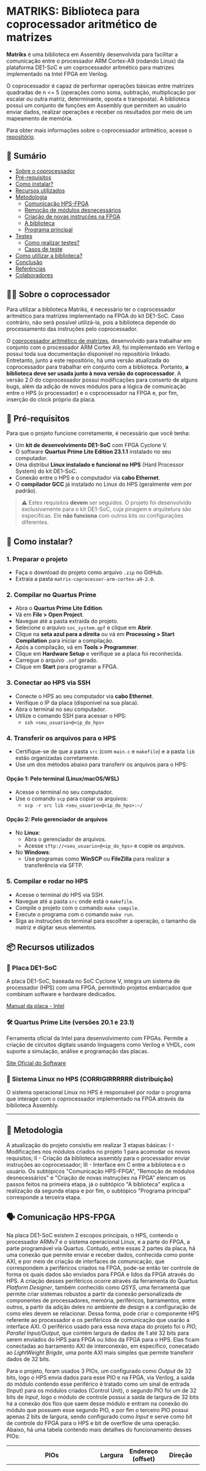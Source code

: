 # MATRIKS: Biblioteca para coprocessador aritmético de matrizes

**Matriks** é uma biblioteca em Assembly desenvolvida para facilitar a comunicação entre o processador ARM Cortex-A9 (rodando Linux) da plataforma DE1-SoC e um coprocessador aritmético para matrizes implementado na Intel FPGA em Verilog.

O coprocessador é capaz de performar operações básicas entre matrizes quadradas de n <= 5 (operações como soma, subtração, multiplicação por escalar ou outra matriz, determinante, oposta e transposta). A biblioteca possui um conjunto de funções em Assembly que permitem ao usuário enviar dados, realizar operações e receber os resultados por meio de um mapeamento de memória.

Para obter mais informações sobre o coprocessador aritmético, acesse o [repositório](https://github.com/riancmd/matrix-coprocessor-arm-cortex-a9).

## 🚀 Sumário

* [Sobre o coprocessador](#-sobre-o-coprocessador)
* [Pré-requisitos](#-pré-requisitos)
* [Como instalar?](#-como-instalar)
* [Recursos utilizados](#-recursos-utilizados)
* [Metodologia](#-metodologia)
  * [Comunicação HPS-FPGA](#-comunicação-HPS-FPGA)
  * [Remoção de módulos desnecessários](#-Remoção-de-módulos-desnecessários)
  * [Criação de novas instruções na FPGA](#-as-novas-instruções)
  * [A biblioteca](#-a-biblioteca)
  * [Programa principal](#-programa-principal)
* [Testes](#testes)
  * [Como realizar testes?](#como-realizar-testes)
  * [Casos de teste](#casos-de-teste)
* [Como utilizar a biblioteca?](#como-utilizar-o-coprocessador)
* [Conclusão](#conclusão)
* [Referências](#-referências)
* [Colaboradores](#-colaboradores)

## 👨‍💻 Sobre o coprocessador
Para utilizar a biblioteca Matriks, é necessário ter o coprocessador aritmético para matrizes implementado na FPGA do kit DE1-SoC. Caso contrário, não será possível utilizá-la, pois a biblioteca depende do processamento das instruções pelo coprocessador.

O [coprocessador aritmético de matrizes](https://github.com/riancmd/matrix-coprocessor-arm-cortex-a9), desenvolvido para trabalhar em conjunto com o processador ARM Cortex A9, foi implementado em Verilog e possui toda sua documentação disponível no repositório linkado. Entretanto, junto a este repositório, há uma versão atualizada do coprocessador para trabalhar em conjunto com a biblioteca. Portanto, **a biblioteca deve ser usada junto à nova versão do coprocessador**. A versão 2.0 do coprocessador possui modificações para conserto de alguns bugs, além da adição de novos módulos para a lógica de comunicação entre o HPS (o processador) e o coprocessador na FPGA e, por fim, inserção do clock próprio da placa.

## 📄 Pré-requisitos
Para que o projeto funcione corretamente, é necessário que você tenha:

- Um **kit de desenvolvimento DE1-SoC** com FPGA Cyclone V.
- O software **Quartus Prime Lite Edition 23.1.1** instalado no seu computador.
- Uma distribui **Linux instalado e funcional no HPS** (Hard Processor System) do kit DE1-SoC.
- Conexão entre o HPS e o computador via **cabo Ethernet**.
- O **compilador GCC** já instalado no Linux do HPS (geralmente vem por padrão).

> ⚠️ Estes requisitos **devem** ser seguidos. O projeto foi desenvolvido exclusivamente para o kit DE1-SoC, cuja pinagem e arquitetura são específicas. Ele **não funciona** com outros kits ou configurações diferentes.


## 🔧 Como instalar?
### 1. Preparar o projeto

- Faça o download do projeto como arquivo `.zip` no GitHub.
- Extraia a pasta `matrix-coprocessor-arm-cortex-a9-2.0`.

### 2. Compilar no Quartus Prime

- Abra o **Quartus Prime Lite Edition**.
- Vá em **File > Open Project**.
- Navegue até a pasta extraída do projeto.
- Selecione o arquivo `soc_system.qpf` e clique em **Abrir**.
- Clique na **seta azul para a direita** ou vá em **Processing > Start Compilation** para iniciar a compilação.
- Após a compilação, vá em **Tools > Programmer**.
- Clique em **Hardware Setup** e verifique se a placa foi reconhecida.
- Carregue o arquivo `.sof` gerado.
- Clique em **Start** para programar a FPGA.

### 3. Conectar ao HPS via SSH

- Conecte o HPS ao seu computador via **cabo Ethernet**.
- Verifique o IP da placa (disponível na sua placa).
- Abra o terminal no seu computador.
- Utilize o comando SSH para acessar o HPS:
  - `ssh <seu_usuario>@<ip_do_hps>`

### 4. Transferir os arquivos para o HPS

- Certifique-se de que a pasta `src` (com `main.c` e `makefile`) e a pasta `lib` estão organizadas corretamente.
- Use um dos métodos abaixo para transferir os arquivos para o HPS:

#### Opção 1: Pelo terminal (Linux/macOS/WSL)

- Acesse o terminal no seu computador.
- Use o comando `scp` para copiar os arquivos:
  - `scp -r src lib <seu_usuario>@<ip_do_hps>:~/`

#### Opção 2: Pelo gerenciador de arquivos

- No **Linux**:
  - Abra o gerenciador de arquivos.
  - Acesse `sftp://<seu_usuario>@<ip_do_hps>` e copie os arquivos.
- No **Windows**:
  - Use programas como **WinSCP** ou **FileZilla** para realizar a transferência via SFTP.

### 5. Compilar e rodar no HPS

- Acesse o terminal do HPS via SSH.
- Navegue até a pasta `src` onde está o `makefile`.
- Compile o projeto com o comando `make compile`.
- Execute o programa com o comando `make run`.
- Siga as instruções do terminal para escolher a operação, o tamanho da matriz e digitar seus elementos.


## 📦 Recursos utilizados
### 🧩 Placa DE1-SoC

A placa DE1-SoC, baseada no SoC Cyclone V, integra um sistema de processador (HPS) com uma FPGA, permitindo projetos embarcados que combinam software e hardware dedicados.

[Manual da placa - Intel](https://www.intel.com/content/www/us/en/developer/articles/technical/fpga-academic-boards.html)

### 🛠️ Quartus Prime Lite (versões 20.1 e 23.1)

Ferramenta oficial da Intel para desenvolvimento com FPGAs. Permite a criação de circuitos digitais usando linguagens como Verilog e VHDL, com suporte a simulação, análise e programação das placas.

[Site Oficial do Software](https://www.intel.com.br/content/www/br/pt/products/details/fpga/development-tools/quartus-prime.html)

### 🐧 Sistema Linux no HPS (CORRIGIRRRRRR distribuição)

O sistema operacional Linux no HPS é responsável por rodar o programa que interage com o coprocessador implementado na FPGA através da biblioteca Assembly.

---

## 🔨 Metodologia
A atualização do projeto consistiu em realizar 3 etapas básicas: I - Modificações nos módulos criados no projeto 1 para acomodar os novos requisitos; II - Criação da biblioteca assembly para o processador enviar instruções ao coprocessador; III - Interface em C entre a biblioteca e o usuário.
Os subtópicos "Comunicação HPS-FPGA", "Remoção de módulos desnecessários" e "Criação de novas instruções na FPGA" elencam os passos feitos na primeira etapa, já o subtópico "A biblioteca" explica a realização da segunda etapa e por fim, o subtópico "Programa principal" corresponde a terceira etapa.

## 🗣 Comunicação HPS-FPGA
Na placa DE1-SoC existem 2 escopos principais, o HPS, contendo o processador ARMv7 e o sistema operacional Linux, e a parte do FPGA, a parte programável via Quartus. Contudo, entre essas 2 partes da placa, há uma conexão que permite enviar e receber dados, conhecida como ponte AXI, e por meio de criação de interfaces de comunicação, que correspondem a periféricos criados na FPGA, pode-se então ter controle de forma os quais dados são enviados para FPGA e lidos da FPGA através do HPS.
A criação desses periféricos ocorre através da ferramenta do Quartus *Platform Designer*, também conhecido como *QSYS*, uma ferramenta que permite criar sistemas robustos a partir da conexão personalizada de componentes de processadores, memória, periféricos, barramentos, entre outros, a partir da adição deles no ambiente de design e a configuração de como eles devem se relacionar. Dessa forma, pode criar o componente HPS referente ao processador e os periféricos de comunicação que usarão a interface AXI.
O periférico usado para essa nova etapa do projeto foi o *PIO*, *Parallel Input/Output*, que contém largura de dados de 1 até 32 bits para serem enviados do HPS para FPGA ou lidos da FPGA para o HPS. Elas ficam conectadas ao barramento AXI de interconexão, em específico, conecatado ao *LightWeight Brigde*, uma ponte AXI mais simples que permite transferir dados de 32 bits.

Para o projeto, foram usados 3 PIOs, um configurado como *Output* de 32 bits, logo o HPS envia dados para esse PIO e na FPGA, via Verilog, a saída do módulo contendo esse periférico é tratado como um sinal de entrada (Input) para os módulos criados (Control Unit), o segundo PIO foi um de 32 bits de *Input*, logo o módulo de controle possui a saída de largura de 32 bits há a conexão dos fios que saem desse módulo e entram na conexão do módulo que possuem esse segundo PIO, e por fim o terceiro PIO possui apenas 2 bits de largura, sendo configurado como *Input* e serve como bit de controle do FPGA para o HPS e bit de overflow de uma operação. Abaixo, há uma tabela contendo mais detalhes do funcionamento desses PIOs:


| **PIOs**       | **Largura** | **Endereço (offset)** | **Direção** | **Funcionalidade**                    |
|----------------|-------------|------------------------|-------------|---------------------------------------|
| `PIO_Coprocessor_Instruction`        | 32 bits      | `0x0000`                 | Output (HPS->FPGA)       | Recebe instrução da HPS contendo 16 bits para 2 números de 8 bits cada, Opcode de 4 bits, tamanho de matriz de 2 bits, posição para armazenar e ler de 4 bits e 1 bit de sinal (Os outros 5 bits são ignorados)             |
| `PIO_Data_Out`        | 32 bits      | `0x0010`                 | Input(FPGA->HPS)       | Contém 4 números de 8 bits cada que será retornados da FPGA para o HPS para serem armazenados como resultado da operação             |
| `PIO_Ready_Signals`   | 2 bits      | `0x0020`                 | Input(FPGA->HPS)         | Possui um bit de *ready* (pront0) da FPGA indicando a finalização de uma operação solicitada pela HPS e um bit indicando *overflow* da operação.      |

Uma vez configurado os PIOs no *QSYS*, gera-se então o Verilog correspondente, que é instanciado no *Top-Level* do projeto e os fios dos PIOs do módulo são conectados ao módulo de controle (Control Unit).

## 🚮 Remoção de módulos desnecessários
Uma vez criado os periféricos de interconexão, o próximo passo foi atualizar a unidade de controle criado no projeto 1 para acomodar as novas implementações e descartar componentes e configurações antigas.
### Remoções:
  - Foram removidos os módulos de *Interface* (Top-Level) e de memória (*Memory*) junto com os arquivos de configuração do *On-Chip-Memory* usado no projeto 1;
  - Foi removido o uso do clock sendo uma simulação através do aperto sequencial do botão na placa;
  - Alguns sinais de entrada e saída do *control_unit* foram removidas;
  - Remoção do estado de limpeza *CLN* da máquina de estados e de algumas funcionalidades não mais necessárias dentro de um estado.

### Adições
- Foi adicionado o clock de 50 Mhz da placa como sendo o clock da máquina de estados da unidade de controle - Objetivo inicial não implementado no problema 1;
- A unidade de controle recebe uma instrução de 32 bits e retorna 32 bits de dados, além dos sinais de ready e overflow já existentes;
- Acréscimo de bits na instrução: 16 bits para 2 números, 1 bit a mais para Opcode, uma vez que agora há mais 3 operações possíveis de serem realizadas, 4 bits de posição e 1 bit de start da operação;
- Adição de 3 novas operações que podem ser realizadas pelo coprocessador, que serão explicadas no próximo subtópico.

## 👩‍💻 Criação de novas instruções na FPGA
Como já mencionado a instrução agora do coprocessador possui 32 bits, 5 sendo ignorados e 27 funcinais com significado na decodificação, a nova estrutura ficou da seguinte forma:

| **Posição dos Bits** | **Significado**                      |
|----------------------|--------------------------------------|
| [0]                  | Sinal de start da operação           |
| [4:1]                  | Posição para escrever ou ler no buffer(registrador)|
| [6:5]                  | Tamanho da matriz       |
| [10:7]                  | Opcode da operação                 |
| [26:11]                  | Números A e B (8 bits cada)            |

Além disso, foi adicionado 3 novas operações: **STORE_MATRIX1**, **STORE_MATRIX2** e **LOAD_MATRIXR**. Sendo as 2 primeiras responsáveis de armazenar 2 números contidos no campo de números da instrução na posição dada pelo campo *Position* da instrução dentro do buffer, que é um registrador de 200 bits, um registrador para matrizA e um para matriz B. Já a instrução de load usa a posição para ler de um buffer/registrador de 200 bits que armazena o resultado da operação, e com base na posição retorna 32 bits (4 números de 1 byte) para o HPS através do PIO correspondente. A tabela a seguir apresenta como cada Opcode trabalha com os outros campos da instrução.


| **OPCODE** | **Operação**                | **Números A e B**                                   | **Tamanho da Matriz**                                                             | **Posição**                                                | **Funcionalidade**                                                                                  |
|------------|-----------------------------|-----------------------------------------------------|------------------------------------------------------------------------------------|-------------------------------------------------------------|------------------------------------------------------------------------------------------------------|
| `0000`     | Soma                        | Não usa esse campo                                  | Não usa esse campo                                                                 | Não usa esse campo                                           | Soma de duas matrizes                                                                                |
| `0001`     | Subtração                   | Não usa esse campo                                  | Não usa esse campo                                                                 | Não usa esse campo                                           | Subtrai matriz A da matriz B                                                                        |
| `0010`     | Multiplicação de matrizes   | Não usa esse campo                                  | Não usa esse campo                                                                 | Não usa esse campo                                           | Multiplica matrizes A e B                                                                           |
| `0011`     | Multiplicação por inteiro   | Não usa esse campo                                  | Não usa esse campo                                                                 | Não usa esse campo                                           | Multiplica matriz A por um inteiro                                                                  |
| `0100`     | Determinante                | Não usa esse campo                                  | Usa para decidir qual determinante usar (Det2x2, Det3x3, Det4x4 ou Det5x5)         | Não usa esse campo                                           | Calcula a determinante da matriz com base no tamanho                                                |
| `0101`     | Transposta                  | Não usa esse campo                                  | Não usa esse campo                                                                 | Não usa esse campo                                           | Calcula transposta da matriz A                                                                      |
| `0110`     | Oposta                      | Não usa esse campo                                  | Não usa esse campo                                                                 | Não usa esse campo                                           | Calcula oposta da matriz A                                                                          |
| `0111`     | Store_matrix1               | Usa para guardar 2 valores                          | Não usa esse campo                                                                 | Usado para guardar os números em certo offset do buffer/registrador     | Salva os 2 números no campo da instrução em certo offset dado pelo campo da posição dentro do registrador da matriz A |
| `1000`     | Store_matrix2               | Usa para guardar 2 valores                          | Não usa esse campo                                                                 | Usado para guardar os números em certo offset do buffer/registrador     | Salva os 2 números no campo da instrução em certo offset dado pelo campo da posição dentro do registrador da matriz B |
| `1001`     | Load_matrixR                | Não usa esse campo                                  | Não usa esse campo                                                                 | Usado para ler os bits armazenados no buffer/registrador com base no offset da posição       | Retorna para HPS 32 bits presentes no registrador de resultado com base no offset dado pelo campo da posição          |


## 📚 A biblioteca


## 💻 Programa principal


## Testes


## Como realizar testes?


## Casos de teste


## Como utilizar a biblioteca?


## Conclusão


## 📚 Referências
* Patterson, D. A. ; Hennessy, J. L. 2016. Morgan Kaufmann Publishers. Computer organization and design: ARM edition. 5ª edição.

* INTEL CORPORATION. Intel 8087 Numeric Data Processor: User’s Manual. Disponível em: https://datasheets.chipdb.org/Intel/x86/808x/datashts/8087/205835-007.pdf. 

* REFERENCIA DO ASSEMBLY Q ESQUECI O LINK

* REFERENCIA DO QSYS COLCOAR LINK

* REFERENCIA DO PIO COLOCAR LINK

* REFERENCIA DO C COLOCAR LINK

* REFERENCIA DO ARMV7 ASSEMBLY LINK

## 👥 Colaboradores
* **Rian da Silva Santos** -  [Rian](https://github.com/riancmd)
* **Victor Ariel Matos Menezes** - [Victor](https://github.com/VitrolaVT)

